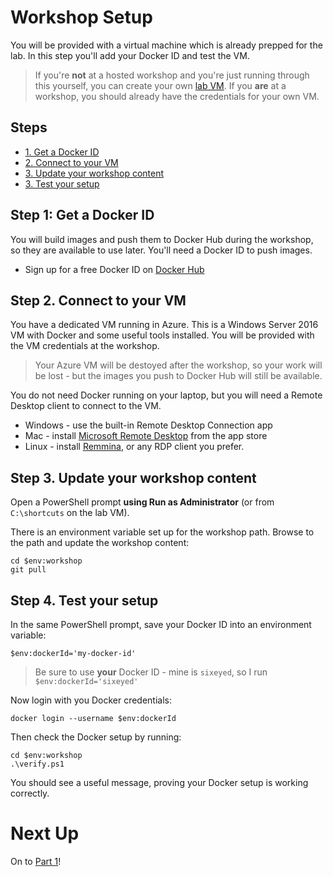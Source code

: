 # Workshop Setup

You will be provided with a virtual machine which is already prepped for the lab. In this step you'll add your Docker ID and test the VM.

> If you're **not** at a hosted workshop and you're just running through this yourself, you can create your own [lab VM](lab-vm.md). If you **are** at a workshop, you should already have the credentials for your own VM.

## Steps

* [1. Get a Docker ID](#1)
* [2. Connect to your VM](#2)
* [3. Update your workshop content](#3)
* [3. Test your setup](#4)

## <a name="1"></a>Step 1: Get a Docker ID

You will build images and push them to Docker Hub during the workshop, so they are available to use later. You'll need a Docker ID to push images.

- Sign up for a free Docker ID on [Docker Hub](https://hub.docker.com)

## <a name="2"></a>Step 2. Connect to your VM

You have a dedicated VM running in Azure. This is a Windows Server 2016 VM with Docker and some useful tools installed. You will be provided with the VM credentials at the workshop.

> Your Azure VM will be destoyed after the workshop, so your work will be lost - but the images you push to Docker Hub will still be available.

You do not need Docker running on your laptop, but you will need a Remote Desktop client to connect to the VM.

- Windows - use the built-in Remote Desktop Connection app
- Mac - install [Microsoft Remote Desktop](https://itunes.apple.com/us/app/microsoft-remote-desktop/id715768417?mt=12) from the app store
- Linux - install [Remmina](http://www.remmina.org/wp/), or any RDP client you prefer.

## <a name="3"></a>Step 3. Update your workshop content

Open a PowerShell prompt **using Run as Administrator** (or from `C:\shortcuts` on the lab VM). 

There is an environment variable set up for the workshop path. Browse to the path and update the workshop content:

```
cd $env:workshop
git pull
```

## <a name="3"></a>Step 4. Test your setup

In the same PowerShell prompt, save your Docker ID into an environment variable:

```
$env:dockerId='my-docker-id'
```

> Be sure to use **your** Docker ID - mine is `sixeyed`, so I run `$env:dockerId='sixeyed'`

Now login with you Docker credentials:

```
docker login --username $env:dockerId
```

Then check the Docker setup by running:

```
cd $env:workshop
.\verify.ps1
```

You should see a useful message, proving your Docker setup is working correctly.

# Next Up

On to [Part 1](part-1.md)!
